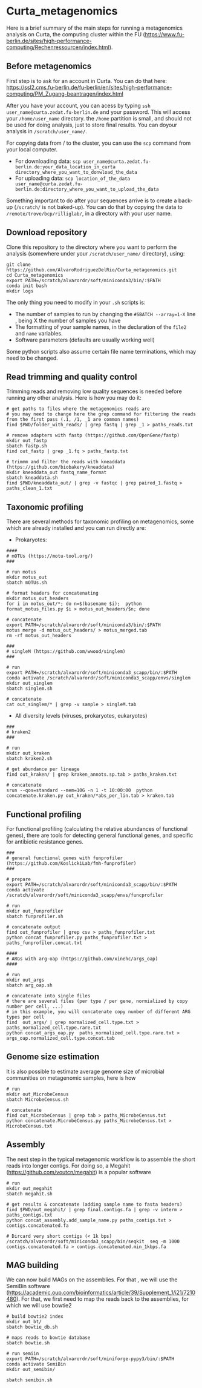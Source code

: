 # Curta_metagenomics

Here is a brief summary of the main steps for running a metagenomics analysis on Curta, the computing cluster within the FU (https://www.fu-berlin.de/sites/high-performance-computing/Rechenressourcen/index.html).  

## Before metagenomics

First step is to ask for an account in Curta. You can do that here: https://ssl2.cms.fu-berlin.de/fu-berlin/en/sites/high-performance-computing/PM_Zugang-beantragen/index.html 

After you have your account, you can acess by typing `ssh user_name@curta.zedat.fu-berlin.de` and your password. This will access your `/home/user_name` directory. the `/home` partition is small, and should not be used for doing analysis, just to store final results. You can doyour analysis in `/scratch/user_name/`. 

For copying data from / to the cluster, you can use the `scp` command from your local computer. 
- For downloading data: `scp user_name@curta.zedat.fu-berlin.de:your_data_location_in_curta directory_where_you_want_to_donwload_the_data`
- For uploading data: `scp location_of_the_data user_name@curta.zedat.fu-berlin.de:directory_where_you_want_to_upload_the_data`

Something important to do after your sequences arrive is to create a back-up (`/scratch/` is not baked-up). You can do that by copying the data to `/remote/trove/bcp/rilliglab/`, in a directory with your user name. 

## Download repository

Clone this repository to the directory where you want to perform the analysis (somewhere under your ```/scratch/user_name/``` directory), using:

```
git clone https://github.com/AlvaroRodriguezDelRio/Curta_metagenomics.git
cd Curta_metagenomics
export PATH=/scratch/alvarordr/soft/miniconda3/bin/:$PATH
conda init bash
mkdir logs
```

The only thing you need to modify in your `.sh` scripts is:
- The number of samples to run by changing the ```#SBATCH --array=1-X``` line , being X the number of samples you have
- The formatting of your sample names, in the declaration of the `file2` and `name` variables.
- Software parameters (defaults are usually working well)

Some python scripts also assume certain file name terminations, which may need to be changed. 

## Read trimming and quality control 

Trimming reads and removing low quality sequences is needed before running any other analysis. Here is how you may do it:

```
# get paths to files where the metagenomics reads are
# you may need to change here the grep command for filtering the reads from the first pass (.1, /1, _1 are common names)
find $PWD/folder_with_reads/ | grep fastq | grep _1 > paths_reads.txt

# remove adapters with fastp (https://github.com/OpenGene/fastp)
mkdir out_fastp
sbatch fastp.sh
find out_fastp | grep _1.fq > paths_fastp.txt

# trimmm and filter the reads with kneaddata (https://github.com/biobakery/kneaddata)
mkdir kneaddata_out fastq_name_format
sbatch kneaddata.sh
find $PWD/kneaddata_out/ | grep -v fastqc | grep paired_1.fastq > paths_clean_1.txt
```

## Taxonomic profiling 

There are several methods for taxonomic profiling on metagenomics, some which are already installed and you can run directly are:

- Prokaryotes:
  
```
####
# mOTUs (https://motu-tool.org/)
###

# run motus
mkdir motus_out
sbatch mOTUs.sh

# format headers for concatenating
mkdir motus_out_headers
for i in motus_out/*; do n=$(basename $i);  python format_motus_files.py $i > motus_out_headers/$n; done

# concatenate 
export PATH=/scratch/alvarordr/soft/miniconda3/bin/:$PATH
motus merge -d motus_out_headers/ > motus_merged.tab
rm -rf motus_out_headers

###
# singleM (https://github.com/wwood/singlem)
###

# run 
export PATH=/scratch/alvarordr/soft/miniconda3_scapp/bin/:$PATH
conda activate /scratch/alvarordr/soft/miniconda3_scapp/envs/singlem
mkdir out_singlem
sbatch singlem.sh

# concatenate
cat out_singlem/* | grep -v sample > singleM.tab

```

- All diversity levels (viruses, prokaryotes, eukaryotes)


```
###
# kraken2 
###

# run 
mkdir out_kraken
sbatch kraken2.sh

# get abundance per lineage 
find out_kraken/ | grep kraken_annots.sp.tab > paths_kraken.txt

# concatenate
srun --qos=standard --mem=10G -n 1 -t 10:00:00  python concatenate.kraken.py out_kraken/*abs_per_lin.tab > kraken.tab
```
## Functional profiling 

For functional profiling (calculating the relative abundances of functional genes), there are tools for detecting general functional genes, and specific for antibiotic resistance genes.

```
###
# general functional genes with funprofiler (https://github.com/KoslickiLab/fmh-funprofiler)
###

# prepare
export PATH=/scratch/alvarordr/soft/miniconda3_scapp/bin/:$PATH
conda activate /scratch/alvarordr/soft/miniconda3_scapp/envs/funcprofiler

# run 
mkdir out_funprofiler
sbatch funprofiler.sh

# concatenate output
find out_funprofiler | grep csv > paths_funprofiler.txt
python concat_funprofiler.py paths_funprofiler.txt > paths_funprofiler.concat.txt

####
# ARGs with arg-oap (https://github.com/xinehc/args_oap)
####

# run
mkdir out_args
sbatch arg_oap.sh

# concatenate into single files
# there are several files (per type / per gene, normialized by copy number per cell, ...)
# in this example, you will concatenate copy number of different ARG types per cell 
find  out_args/ | grep normalized_cell.type.txt > paths_normalized_cell.type.rare.txt
python concat_args_oap.py  paths_normalized_cell.type.rare.txt > args_oap.normalized_cell.type.concat.tab
```

## Genome size estimation 

It is also possible to estimate average genome size of microbial communities on metagenomic samples, here is how


```
# run 
mkdir out_MicrobeCensus
sbatch MicrobeCensus.sh

# concatenate
find out_MicrobeCensus | grep tab > paths_MicrobeCensus.txt
python concatenate.MicrobeCensus.py paths_MicrobeCensus.txt > MicrobeCensus.txt
```


## Assembly

The next step in the typical metagenomic workflow is to assemble the short reads into longer contigs. For doing so, a Megahit (https://github.com/voutcn/megahit) is a popular software  

```
# run 
mkdir out_megahit
sbatch megahit.sh

# get results & concatenate (adding sample name to fasta headers) 
find $PWD/out_megahit/ | grep final.contigs.fa | grep -v interm > paths_contigs.txt
python concat_assembly.add_sample_name.py paths_contigs.txt > contigs.concatenated.fa

# Dircard very short contigs (< 1k bps)
/scratch/alvarordr/soft/miniconda3_scapp/bin/seqkit  seq -m 1000 contigs.concatenated.fa > contigs.concatenated.min_1kbps.fa

```

## MAG building 

We can now build MAGs on the assemblies. For that , we will use the SemiBin software (https://academic.oup.com/bioinformatics/article/39/Supplement_1/i21/7210480). For that, we first need to map the reads back to the assemblies, for which we will use bowtie2

```
# build bowtie2 index 
mkdir out_bt/
sbatch bowtie_db.sh

# maps reads to bowtie database
sbatch bowtie.sh

# run semiin 
export PATH=/scratch/alvarordr/soft/miniforge-pypy3/bin/:$PATH
conda activate SemiBin
mkdir out_semibin/

sbatch semibin.sh


```




